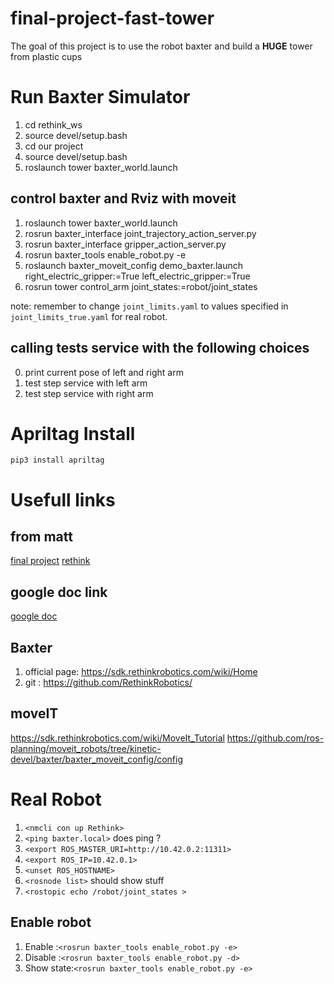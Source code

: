 # final-project-fast-tower
The goal of this project is to use the robot baxter and build a **HUGE** tower from plastic cups

# Run Baxter Simulator
1. cd rethink_ws
2. source devel/setup.bash 
3. cd our project 
4. source devel/setup.bash 
2. roslaunch tower baxter_world.launch

## control baxter and Rviz with moveit
1. roslaunch tower baxter_world.launch
2. rosrun baxter_interface joint_trajectory_action_server.py
3. rosrun baxter_interface gripper_action_server.py
4. rosrun baxter_tools enable_robot.py -e
5. roslaunch baxter_moveit_config demo_baxter.launch right_electric_gripper:=True left_electric_gripper:=True
6. rosrun tower control_arm joint_states:=robot/joint_states

note: remember to change `joint_limits.yaml` to values specified in `joint_limits_true.yaml` for real robot.

## calling tests service with the following choices
0. print current pose of left and right arm
1. test step service with left arm 
2. test step service with right arm 

# Apriltag Install
`pip3 install apriltag`


# Usefull links 
## from matt
[final project](https://nu-msr.github.io/me495_site/final_project2020.html)
[rethink](https://nu-msr.github.io/me495_site/lecture13_rethink.html)
## google doc link
[google doc](https://docs.google.com/document/d/1DyX0WEIv16zhfOnIXlYJH8nFUndHB3Xdr9HTS7mL4ks/edit?usp=sharing)

## Baxter 
1. official page: https://sdk.rethinkrobotics.com/wiki/Home
2. git : https://github.com/RethinkRobotics/

## moveIT
https://sdk.rethinkrobotics.com/wiki/MoveIt_Tutorial
https://github.com/ros-planning/moveit_robots/tree/kinetic-devel/baxter/baxter_moveit_config/config


# Real Robot 

1. `<nmcli con up Rethink>`
2. `<ping baxter.local>`  does ping ? 
3. `<export ROS_MASTER_URI=http://10.42.0.2:11311>`
4. `<export ROS_IP=10.42.0.1>`
5. `<unset ROS_HOSTNAME>`
6. `<rosnode list>` should show stuff
7. `<rostopic echo /robot/joint_states >`

## Enable robot 
1. Enable    :`<rosrun baxter_tools enable_robot.py -e>`
2. Disable   :`<rosrun baxter_tools enable_robot.py -d>`
3. Show state:`<rosrun baxter_tools enable_robot.py -e>`
